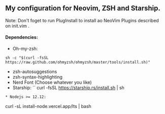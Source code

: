 ## My configuration for Neovim, ZSH and Starship.   
Note: Don't foget to run PlugInstall to install ao NeoVim Plugins described on init.vim .
#### Dependencies:
* Oh-my-zsh:
```
sh -c "$(curl -fsSL https://raw.github.com/ohmyzsh/ohmyzsh/master/tools/install.sh)"
```
* zsh-autosuggestions  
* zsh-syntax-highlighting  
* Nerd Font (Choose whatever you like)  
* Starship:
``
curl -fsSL https://starship.rs/install.sh | sh  
```
* Nodejs >= 12.12:  
```
curl -sL install-node.vercel.app/lts | bash 
```
